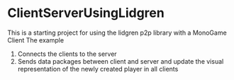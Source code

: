 # ClientServerUsingLidgren
This is a starting project for using the lidgren p2p library with a MonoGame Client
The example 
1. Connects the clients to the server
2. Sends data packages between client and server and update the visual representation of the newly created player in all clients
